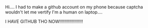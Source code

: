Hi....
I had to make a github account on my phone because captcha wouldn't let me vertify I'm a human on laptop....

I HAVE GITHUB THO NOW!!!!!!!!!!!!!!!!!!!
